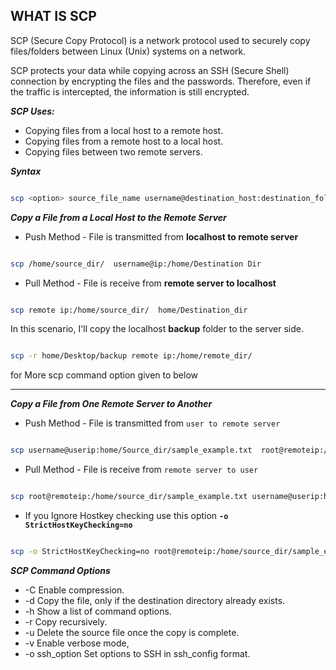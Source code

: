 ## WHAT IS SCP

SCP (Secure Copy Protocol) is a network protocol used to securely copy files/folders between Linux (Unix) systems on a network. 

SCP protects your data while copying across an SSH (Secure Shell) connection by encrypting the files and the passwords. 
Therefore, even if the traffic is intercepted, the information is still encrypted.


_**SCP Uses:**_


 * Copying files from a local host to a remote host.
 * Copying files from a remote host to a local host.
 * Copying files between two remote servers.

_**Syntax**_

```bash

scp <option> source_file_name username@destination_host:destination_folder

```


_**Copy a File from a Local Host to the Remote Server**_

* Push Method - File is transmitted from **localhost to remote server** 

```bash 

scp /home/source_dir/  username@ip:/home/Destination Dir

```

* Pull Method - File is receive from **remote server to localhost**

```bash

scp remote ip:/home/source_dir/  home/Destination_dir 

```

In this scenario, I'll copy the localhost **backup** folder to the server side.

```bash

scp -r home/Desktop/backup remote ip:/home/remote_dir/

```

for More scp command option given to below

---

_**Copy a File from One Remote Server to Another**_


* Push Method - File is transmitted from `user to remote server` 
 
```bash

scp username@userip:home/Source_dir/sample_example.txt  root@remoteip:/home/Destination_dir/

```
* Pull Method - File is receive from `remote server to user`
 
```bash

scp root@remoteip:/home/source_dir/sample_example.txt username@userip:home/Destination_dir/

```

* If you Ignore Hostkey checking use this option **`-o StrictHostKeyChecking=no`**

```bash

scp -o StrictHostKeyChecking=no root@remoteip:/home/source_dir/sample_example.txt username@userip:home/Destination_dir/

```

_**SCP Command Options**_

* -C	Enable compression.
* -d	Copy the file, only if the destination directory already exists.
* -h	Show a list of command options.
* -r	Copy recursively.
* -u	Delete the source file once the copy is complete.
* -v	Enable verbose mode,
* -o ssh_option	Set options to SSH in ssh_config format.



